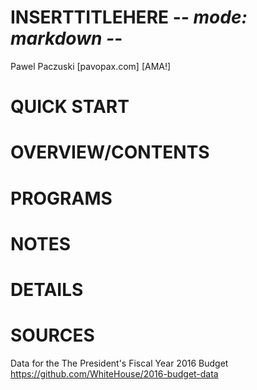 # INSERTTITLEHERE		-*- mode: markdown -*-
Pawel Paczuski [pavopax.com]   [AMA!] 	

QUICK START
===============================================================================

OVERVIEW/CONTENTS
===============================================================================



PROGRAMS
===============================================================================

NOTES
===============================================================================

DETAILS
===============================================================================

SOURCES 
===============================================================================
Data for the The President's Fiscal Year 2016 Budget
https://github.com/WhiteHouse/2016-budget-data
